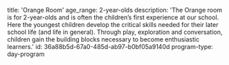 title: 'Orange Room'
age_range: 2-year-olds
description: 'The Orange room is for 2-year-olds and is often the children’s first experience at our school. Here the youngest children develop the critical skills needed for their later school life (and life in general). Through play, exploration and conversation, children gain the building blocks necessary to become enthusiastic learners.'
id: 36a88b5d-67a0-485d-ab97-b0bf05a9140d
program-type: day-program
